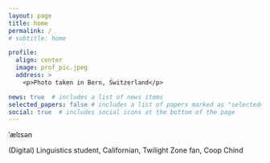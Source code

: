 ```yaml
---
layout: page
title: home
permalink: /
# subtitle: home

profile:
  align: center
  image: prof_pic.jpeg
  address: >
    <p>Photo taken in Bern, Switzerland</p>

news: true  # includes a list of news items
selected_papers: false # includes a list of papers marked as "selected={true}"
social: true  # includes social icons at the bottom of the page
---
```


<p>
 <!-- &230;l&618;s&601;n # /ˈælɪsən/ -->
&#712;&aelig;l&#618;s&#601;n
 <!-- &712;o&331;&676;u # / 'yoŋdʑu -->
 <!-- k&618;m # /kɪm/ -->


(Digital) Linguistics student, Californian, Twilight Zone fan, Coop Chind
</p>